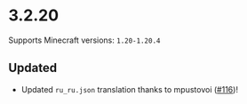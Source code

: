 # 3.2.20

Supports Minecraft versions: `1.20-1.20.4`

## Updated
- Updated `ru_ru.json` translation thanks to mpustovoi ([#116](https://github.com/ginsm/forgotten-graves/pull/116))!